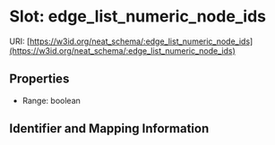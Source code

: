 # Slot: edge_list_numeric_node_ids

URI: [https://w3id.org/neat_schema/:edge_list_numeric_node_ids](https://w3id.org/neat_schema/:edge_list_numeric_node_ids)



<!-- no inheritance hierarchy -->


## Properties

 * Range: boolean



## Identifier and Mapping Information





